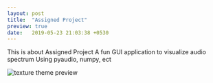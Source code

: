 ```yaml
---
layout: post
title:  "Assigned Project"
preview: true
date:   2019-05-23 21:03:38 +0530
---
```

This is about Assigned Project
A fun GUI application to visualize audio spectrum
Using pyaudio, numpy, ect


![texture theme preview](https://cdn.pixabay.com/photo/2013/07/12/18/17/equalizer-153212_960_720.png)

